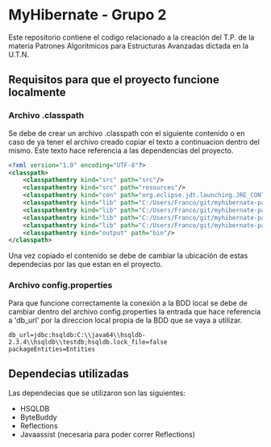 # MyHibernate - Grupo 2

Este repositorio contiene el codigo relacionado a la creación del T.P. de la materia Patrones Algoritmicos para Estructuras Avanzadas dictada en la U.T.N.

## Requisitos para que el proyecto funcione localmente

### Archivo .classpath

Se debe de crear un archivo .classpath con el siguiente contenido o en caso de ya tener el archivo creado copiar el texto a continuacion dentro del mismo.
Este texto hace referencia a las dependencias del proyecto.

```xml
<?xml version="1.0" encoding="UTF-8"?>
<classpath>
	<classpathentry kind="src" path="src"/>
	<classpathentry kind="src" path="resources"/>
	<classpathentry kind="con" path="org.eclipse.jdt.launching.JRE_CONTAINER"/>
	<classpathentry kind="lib" path="C:/Users/Franco/git/myhibernate-patrones-grupo2/src/hsqldb_6114.jar"/>
	<classpathentry kind="lib" path="C:/Users/Franco/git/myhibernate-patrones-grupo2/src/byte-buddy-1.10.10.jar"/>
	<classpathentry kind="lib" path="C:/Users/Franco/git/myhibernate-patrones-grupo2/src/javassist-3.26.0-GA.jar"/>
	<classpathentry kind="lib" path="C:/Users/Franco/git/myhibernate-patrones-grupo2/src/reflections-0.9.12.jar"/>
	<classpathentry kind="output" path="bin"/>
</classpath>
```
Una vez copiado el contenido se debe de cambiar la ubicación de estas dependecias por las que estan en el proyecto.

### Archivo config.properties

Para que funcione correctamente la conexión a la BDD local se debe de cambiar dentro del archivo config.properties la entrada que hace referencia a 'db_url' por la direccion local propia de la BDD que se vaya a utilizar.

```
db_url=jdbc:hsqldb:C:\\java64\\hsqldb-2.3.4\\hsqldb\\testdb;hsqldb.lock_file=false
packageEntities=Entities
```

## Dependecias utilizadas

Las dependecias que se utilizaron son las siguientes:
* HSQLDB
* ByteBuddy
* Reflections
* Javaassist (necesaria para poder correr Reflections)
